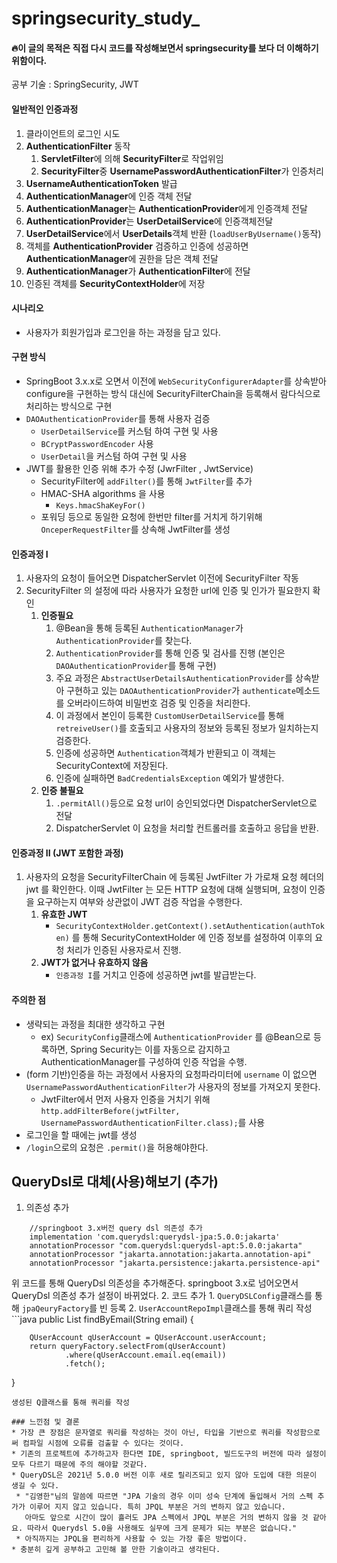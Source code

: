 
# springsecurity_study_
#### 🔥이 글의 목적은 직접 다시 코드를 작성해보면서 springsecurity를 보다 더 이해하기 위함이다.

공부 기술 : SpringSecurity, JWT

#### 일반적인 인증과정

1. 클라이언트의 로그인 시도
2. **AuthenticationFilter** 동작
   1. **ServletFilter**에 의해 **SecurityFilter**로 작업위임
   2. **SecurityFilter**중 **UsernamePasswordAuthenticationFilter**가 인증처리
3. **UsernameAuthenticationToken** 발급
4. **AuthenticationManager**에 인증 객체 전달
5. **AuthenticationManager**는 **AuthenticationProvider**에게 인증객체 전달
6. **AuthenticationProvider**는 **UserDetailService**에 인증객체전달
7. **UserDetailService**에서 **UserDetails**객체 반환 (```loadUserByUsername()```동작)
8. 객체를 **AuthenticationProvider** 검증하고 인증에 성공하면 **AuthenticationManager**에 권한을 담은 객체 전달
9. **AuthenticationManager**가 **AuthenticationFilter**에 전달
10. 인증된 객체를 **SecurityContextHolder**에 저장

#### 시나리오
* 사용자가 회원가입과 로그인을 하는 과정을 담고 있다.

#### 구현 방식 
* SpringBoot 3.x.x로 오면서 이전에 ```WebSecurityConfigurerAdapter```를 상속받아 configure을 구현하는 방식 대신에 SecurityFilterChain을 등록해서 람다식으로 처리하는 방식으로 구현
* ```DAOAuthenticationProvider```를 통해 사용자 검증
  * ```UserDetailService```를 커스텀 하여 구현 및 사용
  * ```BCryptPasswordEncoder``` 사용
  * ```UserDetail```을 커스텀 하여 구현 및 사용
* JWT를 활용한 인증 위해 추가 수정 (JwrFilter , JwtService)
  * SecurityFilter에 ```addFilter()```를 통해 ```JwtFilter```를 추가
  * HMAC-SHA algorithms 을 사용 
    * ```Keys.hmacShaKeyFor()```
  * 포워딩 등으로 동일한 요청에 한번만 filter를 거치게 하기위해 ```OnceperRequestFilter```를 상속해 JwtFilter를 생성
    
#### 인증과정 I
1. 사용자의 요청이 들어오면 DispatcherServlet 이전에 SecurityFilter 작동
2. SecurityFilter 의 설정에 따라 사용자가 요청한 url에 인증 및 인가가 필요한지 확인
   1. **인증필요**
      1. @Bean을 통해 등록된 ```AuthenticationManager```가 ```AuthenticationProvider```를 찾는다.
      2. ```AuthenticationProvider```를 통해 인증 및 검사를 진행 (본인은 ```DAOAuthenticationProvider```를 통해 구현)
      3. 주요 과정은 ```AbstractUserDetailsAuthenticationProvider```를 상속받아 구현하고 있는 ```DAOAuthenticationProvider```가 ```authenticate```메소드를 오버라이드하여 비밀번호 검증 및 인증을 처리한다. 
      4. 이 과정에서 본인이 등록한 ```CustomUserDetailService```를 통해 ```retreiveUser()```를 호출되고 사용자의 정보와 등록된 정보가 일치하는지 검증한다.
      5. 인증에 성공하면 ```Authentication```객체가 반환되고 이 객체는 SecurityContext에 저장된다. 
      6. 인증에 실패하면 ```BadCredentialsException``` 예외가 발생한다.
   2. **인증 불필요**
      1. ```.permitAll()```등으로 요청 url이 승인되었다면 DispatcherServlet으로 전달
      2. DispatcherServlet 이 요청을 처리할 컨트롤러를 호출하고 응답을 반환.

#### 인증과정 II (JWT 포함한 과정)
1. 사용자의 요청을 SecurityFilterChain 에 등록된 JwtFilter 가 가로채 요청 헤더의 jwt 를 확인한다. 이때 JwtFilter 는 모든 HTTP 요청에 대해 실행되며, 요청이 인증을 요구하는지 여부와 상관없이 JWT 검증 작업을 수행한다.
   1. **유효한 JWT** 
      * ```SecurityContextHolder.getContext().setAuthentication(authToken)``` 를 통해 SecurityContextHolder 에 인증 정보를 설정하여 이후의 요청 처리가 인증된 사용자로서 진행.
   2. **JWT가 없거나 유효하지 않음**
      * ```인증과정 I```를 거치고 인증에 성공하면 jwt를 발급받는다.  
      
#### 주의한 점
* 생략되는 과정을 최대한 생각하고 구현 
  * ex) ```SecurityConfig```클래스에 ```AuthenticationProvider``` 를 @Bean으로 등록하면, Spring Security는 이를 자동으로 감지하고 AuthenticationManager를 구성하여 인증 작업을 수행.
* (form 기반)인증을 하는 과정에서 사용자의 요청파라미터에 ```username``` 이 없으면 ```UsernamePasswordAuthenticationFilter```가 사용자의 정보를 가져오지 못한다. 
  * JwtFilter에서 먼저 사용자 인증을 거치기 위해 ```http.addFilterBefore(jwtFilter, UsernamePasswordAuthenticationFilter.class);```를 사용
* 로그인을 할 때에는 jwt를 생성 
* ```/login```으로의 요청은 ```.permit()```을 허용해야한다.

## QueryDsl로 대체(사용)해보기 (추가)
1. 의존성 추가
```aidl
	//springboot 3.x버전 query dsl 의존성 추가
	implementation 'com.querydsl:querydsl-jpa:5.0.0:jakarta'
	annotationProcessor "com.querydsl:querydsl-apt:5.0.0:jakarta"
	annotationProcessor "jakarta.annotation:jakarta.annotation-api"
	annotationProcessor "jakarta.persistence:jakarta.persistence-api"
```
위 코드를 통해 QueryDsl 의존성을 추가해준다.
springboot 3.x로 넘어오면서 QueryDsl 의존성 추가 설정이 바뀌었다.
2. 코드 추가
    1. ```QueryDSLConfig```클래스를 통해 ```jpaQeuryFactory```를 빈 등록
    2. ```UserAccountRepoImpl```클래스를 통해 쿼리 작성
    ```java
   public List<UserAccount> findByEmail(String email) {

        QUserAccount qUserAccount = QUserAccount.userAccount;
        return queryFactory.selectFrom(qUserAccount)
                .where(qUserAccount.email.eq(email))
                .fetch();
   }
   ``` 
   생성된 Q클래스를 통해 쿼리를 작성

### 느낀점 및 결론
* 가장 큰 장점은 문자열로 쿼리를 작성하는 것이 아닌, 타입을 기반으로 쿼리를 작성함으로써 컴파일 시점에 오류를 검출할 수 있다는 것이다.
* 기존의 프로젝트에 추가하고자 한다면 IDE, springboot, 빌드도구의 버전에 따라 설정이 모두 다르기 때문에 주의 해야할 것같다.
* QueryDSL은 2021년 5.0.0 버전 이후 새로 릴리즈되고 있지 않아 도입에 대한 의문이 생길 수 있다.
    * "김영한"님의 말씀에 따르면 "JPA 기술의 경우 이미 성숙 단계에 돌입해서 거의 스펙 추가가 이루어 지지 않고 있습니다. 특히 JPQL 부분은 거의 변하지 않고 있습니다.
      아마도 앞으로 시간이 많이 흘러도 JPA 스펙에서 JPQL 부분은 거의 변하지 않을 것 같아요. 따라서 Querydsl 5.0을 사용해도 실무에 크게 문제가 되는 부분은 없습니다."
    * 아직까지는 JPQL을 편리하게 사용할 수 있는 가장 좋은 방법이다.
* 충분히 깊게 공부하고 고민해 볼 만한 기술이라고 생각된다.

